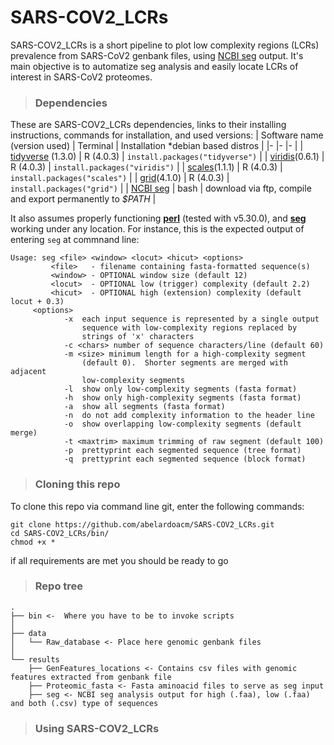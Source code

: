 # SARS-COV2_LCRs
SARS-COV2_LCRs is a short pipeline to plot low complexity regions (LCRs) prevalence from SARS-CoV2 genbank files, using [NCBI seg](https://www.google.com/url?sa=t&rct=j&q=&esrc=s&source=web&cd=&ved=2ahUKEwjXhqnZxPLwAhXIm-AKHXmoAp4QFjAAegQIBBAD&url=ftp%3A%2F%2Fftp.ncbi.nlm.nih.gov%2Fpub%2Fseg%2Fseg%2F&usg=AOvVaw2s1FT-lfX5HmgPegjJk2tB) output. It's main objective is to automatize seg analysis and easily locate LCRs of interest in SARS-CoV2 proteomes.

>### Dependencies
These are SARS-COV2_LCRs dependencies, links to their installing instructions, commands for installation, and used versions:
 | Software name (version used) 	| Terminal 	| Installation *debian based distros 	|
|-	|-	|-	|
| [tidyverse](https://www.tidyverse.org/) (1.3.0) 	| R (4.0.3) 	| `install.packages("tidyverse")` 	|
| [viridis](https://cran.r-project.org/web/packages/viridis/viridis.pdf)(0.6.1) | R (4.0.3)	| `install.packages("viridis")` |
| [scales](https://cran.r-project.org/web/packages/scales/index.html)(1.1.1) | R (4.0.3)	| `install.packages("scales")` |
| [grid](https://cran.r-project.org/web/packages/grid/index.html)(4.1.0) | R (4.0.3)	| `install.packages("grid")` |
| [NCBI seg](https://www.biostars.org/p/424116/) | bash 	| download via ftp, compile and export permanently to *$PATH* |


It also assumes properly functioning [**perl**](https://www.perl.org/) (tested with v5.30.0), and [**seg**](https://www.google.com/url?sa=t&rct=j&q=&esrc=s&source=web&cd=&ved=2ahUKEwjXhqnZxPLwAhXIm-AKHXmoAp4QFjAAegQIBBAD&url=ftp%3A%2F%2Fftp.ncbi.nlm.nih.gov%2Fpub%2Fseg%2Fseg%2F&usg=AOvVaw2s1FT-lfX5HmgPegjJk2tB) working under any location. For instance, this is the expected output of entering `seg` at commnand line:

```
Usage: seg <file> <window> <locut> <hicut> <options>
         <file>   - filename containing fasta-formatted sequence(s) 
         <window> - OPTIONAL window size (default 12) 
         <locut>  - OPTIONAL low (trigger) complexity (default 2.2) 
         <hicut>  - OPTIONAL high (extension) complexity (default locut + 0.3) 
	 <options> 
            -x  each input sequence is represented by a single output 
                sequence with low-complexity regions replaced by 
                strings of 'x' characters 
            -c <chars> number of sequence characters/line (default 60)
            -m <size> minimum length for a high-complexity segment 
                (default 0).  Shorter segments are merged with adjacent 
                low-complexity segments 
            -l  show only low-complexity segments (fasta format) 
            -h  show only high-complexity segments (fasta format) 
            -a  show all segments (fasta format) 
            -n  do not add complexity information to the header line 
            -o  show overlapping low-complexity segments (default merge) 
            -t <maxtrim> maximum trimming of raw segment (default 100) 
            -p  prettyprint each segmented sequence (tree format) 
            -q  prettyprint each segmented sequence (block format)
```
>### Cloning this repo
To clone this repo via command line git, enter the following commands:
```
git clone https://github.com/abelardoacm/SARS-COV2_LCRs.git
cd SARS-COV2_LCRs/bin/
chmod +x *
```
if all requirements are met you should be ready to go

>### Repo tree

``` 
.
├── bin <-  Where you have to be to invoke scripts
│
├── data
│   └── Raw_database <- Place here genomic genbank files 
│
└── results
    ├── GenFeatures_locations <- Contains csv files with genomic features extracted from genbank file
    ├── Proteomic_fasta <- Fasta aminoacid files to serve as seg input
    ├── seg <- NCBI seg analysis output for high (.faa), low (.faa) and both (.csv) type of sequences
```
>### Using SARS-COV2_LCRs
